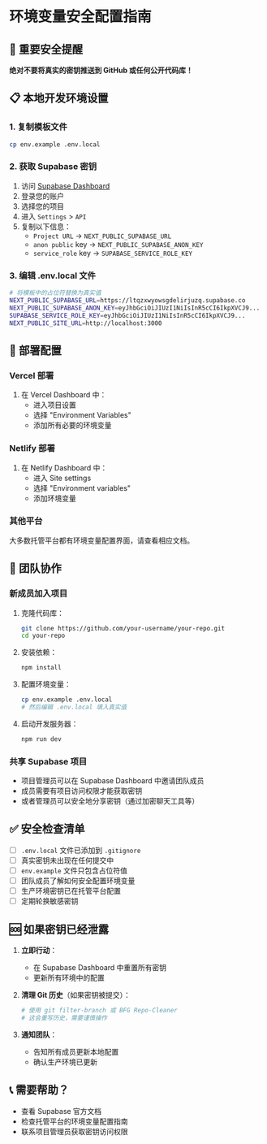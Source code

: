 # 环境变量安全配置指南

## 🔐 重要安全提醒
**绝对不要将真实的密钥推送到 GitHub 或任何公开代码库！**

## 📋 本地开发环境设置

### 1. 复制模板文件
```bash
cp env.example .env.local
```

### 2. 获取 Supabase 密钥
1. 访问 [Supabase Dashboard](https://supabase.com/dashboard)
2. 登录您的账户
3. 选择您的项目
4. 进入 `Settings` > `API`
5. 复制以下信息：
   - `Project URL` → `NEXT_PUBLIC_SUPABASE_URL`
   - `anon public` key → `NEXT_PUBLIC_SUPABASE_ANON_KEY`
   - `service_role` key → `SUPABASE_SERVICE_ROLE_KEY`

### 3. 编辑 .env.local 文件
```bash
# 将模板中的占位符替换为真实值
NEXT_PUBLIC_SUPABASE_URL=https://ltqzxwyowsgdelirjuzq.supabase.co
NEXT_PUBLIC_SUPABASE_ANON_KEY=eyJhbGciOiJIUzI1NiIsInR5cCI6IkpXVCJ9...
SUPABASE_SERVICE_ROLE_KEY=eyJhbGciOiJIUzI1NiIsInR5cCI6IkpXVCJ9...
NEXT_PUBLIC_SITE_URL=http://localhost:3000
```

## 🚀 部署配置

### Vercel 部署
1. 在 Vercel Dashboard 中：
   - 进入项目设置
   - 选择 "Environment Variables"
   - 添加所有必要的环境变量

### Netlify 部署
1. 在 Netlify Dashboard 中：
   - 进入 Site settings
   - 选择 "Environment variables"
   - 添加环境变量

### 其他平台
大多数托管平台都有环境变量配置界面，请查看相应文档。

## 🔄 团队协作

### 新成员加入项目
1. 克隆代码库：
   ```bash
   git clone https://github.com/your-username/your-repo.git
   cd your-repo
   ```

2. 安装依赖：
   ```bash
   npm install
   ```

3. 配置环境变量：
   ```bash
   cp env.example .env.local
   # 然后编辑 .env.local 填入真实值
   ```

4. 启动开发服务器：
   ```bash
   npm run dev
   ```

### 共享 Supabase 项目
- 项目管理员可以在 Supabase Dashboard 中邀请团队成员
- 成员需要有项目访问权限才能获取密钥
- 或者管理员可以安全地分享密钥（通过加密聊天工具等）

## ✅ 安全检查清单

- [ ] `.env.local` 文件已添加到 `.gitignore`
- [ ] 真实密钥未出现在任何提交中
- [ ] `env.example` 文件只包含占位符值
- [ ] 团队成员了解如何安全配置环境变量
- [ ] 生产环境密钥已在托管平台配置
- [ ] 定期轮换敏感密钥

## 🆘 如果密钥已经泄露

1. **立即行动**：
   - 在 Supabase Dashboard 中重置所有密钥
   - 更新所有环境中的配置

2. **清理 Git 历史**（如果密钥被提交）：
   ```bash
   # 使用 git filter-branch 或 BFG Repo-Cleaner
   # 这会重写历史，需要谨慎操作
   ```

3. **通知团队**：
   - 告知所有成员更新本地配置
   - 确认生产环境已更新

## 📞 需要帮助？
- 查看 Supabase 官方文档
- 检查托管平台的环境变量配置指南
- 联系项目管理员获取密钥访问权限 